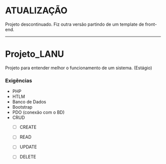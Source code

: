# ATUALIZAÇÃO
Projeto descontinuado. Fiz outra versão partindo de um template de front-end. 
<hr>

# Projeto_LANU
Projeto para entender melhor o funcionamento de um sistema. (Estágio)

### Exigências

* PHP
* HTLM
* Banco de Dados
* Bootstrap
* PDO (conexão com o BD)
* CRUD
    - [ ] CREATE
    - [ ] READ
    - [ ] UPDATE
    - [ ] DELETE


